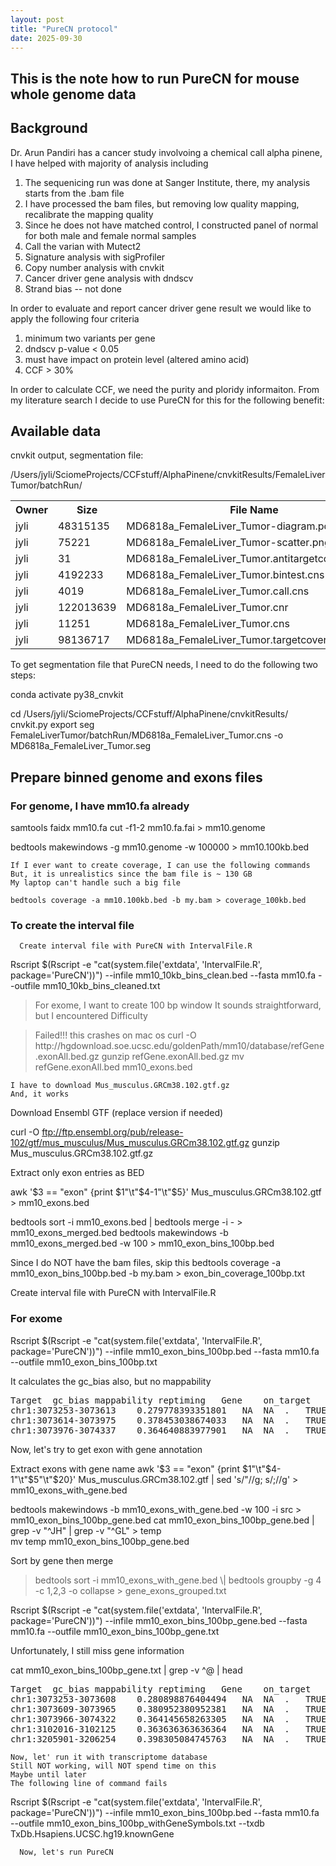 ```yaml
---
layout: post
title: "PureCN protocol"
date: 2025-09-30
---
```



##	This is the note how to run PureCN for mouse whole genome data

##	Background

Dr. Arun Pandiri has a cancer study involvoing a chemical call alpha pinene, I have helped with majority of analysis including

1. The sequenicing run was done at Sanger Institute, there, my analysis starts from the .bam file
2. I have processed the bam files, but removing low quality mapping, recalibrate the mapping quality
3. Since he does not have matched control, I constructed panel of normal for both male and female normal samples
4. Call the varian with Mutect2
5. Signature analysis with sigProfiler
6. Copy number analysis with cnvkit
7. Cancer driver gene analysis with dndscv
8. Strand bias -- not done

In order to evaluate and report cancer driver gene result we would like to apply the following four criteria

1. minimum two variants per gene
2. dndscv p-value < 0.05
3. must have impact on protein level (altered amino acid)
4. CCF > 30%

In order to calculate CCF, we need the purity and ploridy informaiton. From my literature search
I decide to use PureCN for this for the following benefit:

 
##	Available data

cnvkit output, segmentation file:

/Users/jyli/SciomeProjects/CCFstuff/AlphaPinene/cnvkitResults/FemaleLiverTumor/batchRun/
<table>
  <tr>
    <th>Owner</th>
    <th>Size</th>
    <th>File Name</th>
  </tr>
  <tr>
    <td>jyli</td>
    <td>48315135</td>
    <td>MD6818a_FemaleLiver_Tumor-diagram.pdf</td>
  </tr>
  <tr>
    <td>jyli</td>
    <td>75221</td>
    <td>MD6818a_FemaleLiver_Tumor-scatter.png</td>
  </tr>
  <tr>
    <td>jyli</td>
    <td>31</td>
    <td>MD6818a_FemaleLiver_Tumor.antitargetcoverage.cnn</td>
  </tr>
  <tr>
    <td>jyli</td>
    <td>4192233</td>
    <td>MD6818a_FemaleLiver_Tumor.bintest.cns</td>
  </tr>
  <tr>
    <td>jyli</td>
    <td>4019</td>
    <td>MD6818a_FemaleLiver_Tumor.call.cns</td>
  </tr>
  <tr>
    <td>jyli</td>
    <td>122013639</td>
    <td>MD6818a_FemaleLiver_Tumor.cnr</td>
  </tr>
  <tr>
    <td>jyli</td>
    <td>11251</td>
    <td>MD6818a_FemaleLiver_Tumor.cns</td>
  </tr>
  <tr>
    <td>jyli</td>
    <td>98136717</td>
    <td>MD6818a_FemaleLiver_Tumor.targetcoverage.cnn</td>
  </tr>

</table>


To get segmentation file that PureCN needs, I need to do the following two steps:

conda activate py38_cnvkit

cd /Users/jyli/SciomeProjects/CCFstuff/AlphaPinene/cnvkitResults/
cnvkit.py export seg  FemaleLiverTumor/batchRun/MD6818a_FemaleLiver_Tumor.cns -o MD6818a_FemaleLiver_Tumor.seg



##      Prepare binned genome and exons files

###	For genome, I have mm10.fa already

samtools faidx mm10.fa
cut -f1-2 mm10.fa.fai > mm10.genome

bedtools makewindows -g mm10.genome -w 100000 > mm10.100kb.bed

	If I ever want to create coverage, I can use the following commands
	But, it is unrealistics since the bam file is ~ 130 GB
	My laptop can't handle such a big file

	bedtools coverage -a mm10.100kb.bed -b my.bam > coverage_100kb.bed


###      To create the interval file
      Create interval file with PureCN with IntervalFile.R

Rscript $(Rscript -e "cat(system.file('extdata', 'IntervalFile.R', package='PureCN'))")  --infile mm10_10kb_bins_clean.bed   --fasta mm10.fa   --outfile  mm10_10kb_bins_cleaned.txt


<blockquote>
For exome, I want to create 100 bp window
It sounds straightforward, but I encountered 
Difficulty
</blockquote>

<blockquote>
	Failed!!!
	this crashes on mac os
curl -O http://hgdownload.soe.ucsc.edu/goldenPath/mm10/database/refGene.exonAll.bed.gz
gunzip refGene.exonAll.bed.gz
mv refGene.exonAll.bed mm10_exons.bed
</blockquote>




	I have to download Mus_musculus.GRCm38.102.gtf.gz
	And, it works

Download Ensembl GTF (replace version if needed)

curl -O ftp://ftp.ensembl.org/pub/release-102/gtf/mus_musculus/Mus_musculus.GRCm38.102.gtf.gz
gunzip Mus_musculus.GRCm38.102.gtf.gz


Extract only exon entries as BED

awk '$3 == "exon" {print $1"\t"$4-1"\t"$5}' Mus_musculus.GRCm38.102.gtf > mm10_exons.bed

bedtools sort -i mm10_exons.bed | bedtools merge -i - > mm10_exons_merged.bed
bedtools makewindows -b mm10_exons_merged.bed -w 100 > mm10_exon_bins_100bp.bed


Since I do NOT have the bam files, skip this
bedtools coverage -a mm10_exon_bins_100bp.bed -b my.bam > exon_bin_coverage_100bp.txt


Create interval file with PureCN with IntervalFile.R

###	For exome

Rscript $(Rscript -e "cat(system.file('extdata', 'IntervalFile.R', package='PureCN'))")  --infile mm10_exon_bins_100bp.bed   --fasta mm10.fa   --outfile mm10_exon_bins_100bp.txt

It calculates the gc_bias also, but no mappability
<pre>
Target	gc_bias	mappability	reptiming	Gene	on_target
chr1:3073253-3073613	0.279778393351801	NA	NA	.	TRUE
chr1:3073614-3073975	0.378453038674033	NA	NA	.	TRUE
chr1:3073976-3074337	0.364640883977901	NA	NA	.	TRUE
</pre>
Now, let's try to get exon with gene annotation

Extract exons with gene name
awk '$3 == "exon" {print $1"\t"$4-1"\t"$5"\t"$20}' Mus_musculus.GRCm38.102.gtf   | sed 's/"//g; s/;//g' > mm10_exons_with_gene.bed

bedtools makewindows -b mm10_exons_with_gene.bed -w 100 -i src > mm10_exon_bins_100bp_gene.bed
cat  mm10_exon_bins_100bp_gene.bed | grep -v "^JH" | grep -v "^GL" > temp  
mv temp mm10_exon_bins_100bp_gene.bed

Sort by gene then merge

<blockquote>
bedtools sort -i mm10_exons_with_gene.bed \| bedtools groupby -g 4 -c 1,2,3 -o collapse > gene_exons_grouped.txt
</blockquote>

Rscript $(Rscript -e "cat(system.file('extdata', 'IntervalFile.R', package='PureCN'))")  --infile mm10_exon_bins_100bp_gene.bed   --fasta mm10.fa   --outfile mm10_exon_bins_100bp_gene.txt


Unfortunately, I still miss gene information

cat mm10_exon_bins_100bp_gene.txt | grep -v ^@ | head 
<pre>
Target	gc_bias	mappability	reptiming	Gene	on_target
chr1:3073253-3073608	0.280898876404494	NA	NA	.	TRUE
chr1:3073609-3073965	0.380952380952381	NA	NA	.	TRUE
chr1:3073966-3074322	0.364145658263305	NA	NA	.	TRUE
chr1:3102016-3102125	0.363636363636364	NA	NA	.	TRUE
chr1:3205901-3206254	0.398305084745763	NA	NA	.	TRUE
</pre>
	Now, let' run it with transcriptome database
	Still NOT working, will NOT spend time on this
	Maybe until later
	The following line of command fails

Rscript $(Rscript -e "cat(system.file('extdata', 'IntervalFile.R', package='PureCN'))")  --infile mm10_exon_bins_100bp.bed   --fasta mm10.fa   --outfile mm10_exon_bins_100bp_withGeneSymbols.txt --txdb TxDb.Hsapiens.UCSC.hg19.knownGene


      Now, let's run PureCN



